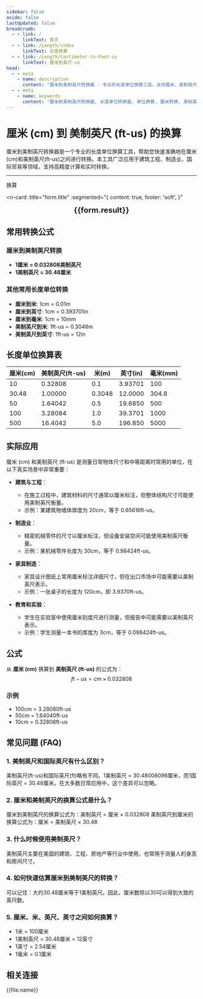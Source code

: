 ```yaml
---
sidebar: false
aside: false
lastUpdated: false
breadcrumb:
  - - link: /
      linkText: 首页
  - - link: /Length/index
      linkText: 长度换算
  - - link: /Length/Centimeter-to-Foot-us
      linkText: 厘米到英尺-us
head:
  - - meta
    - name: description
      content: "厘米到美制英尺转换器 - 专业的长度单位换算工具。支持厘米、美制英尺、米、英寸等多种单位转换，提供精确的换算公式和实用转换表。"
  - - meta
    - name: keywords
      content: "厘米到美制英尺转换器, 长度单位转换器, 单位换算, 厘米转换, 美制英尺换算, cm转换, ft-us换算, 尺寸换算器, 长度换算, 厘米和米换算, 英尺换算厘米, 英寸厘米, 长度单位换算表, 米尺, 量尺, 直尺在线测量"
---
```

# 厘米 (cm) 到 美制英尺 (ft-us) 的换算

厘米到美制英尺转换器是一个专业的长度单位换算工具，帮助您快速准确地在厘米(cm)和美制英尺(ft-us)之间进行转换。本工具广泛应用于建筑工程、制造业、国际贸易等领域，支持高精度计算和实时转换。

---
<script setup>
import { onMounted, reactive, inject, ref } from 'vue'
import { NButton, NForm, NFormItem, NInput, NInputNumber, NSelect, NCard, useMessage,NGrid ,NGi } from 'naive-ui'
import { defineClientComponent } from 'vitepress'
import { Length } from '../../files';
const seoKey = ['单位转换器','单位换算','长度单位转换器','长度单位转换','尺寸换算','长度单位换算','长度单位换算表','厘米转换','厘米和米换算','米厘米分米毫米的换算','cm和m换算','cm是什么','厘米单位','cm换算','厘米和米的换算公式','厘米 英寸','一厘米等于多少米','公分是什么单位','cm是什么意思','厘米和米','尺寸转换器','量尺','米尺','长度换算器','厘米换算','一厘米','cm是什么单位','长度转换','直尺在线测量','英尺换算厘米','英寸 厘米','尺寸换算器','长度','分米','尺寸转换','刻度尺','厘米换算米','一厘米等于多少毫米','长度单位','毫米和厘米','寸','英尺和厘米的换算','尺','一米等于多少厘米','长度换算','公分','尺寸','一公分等于多少厘米','英尺换算','cm','长度单位换算','尺寸换算','英寸换算','mm','厘米换算英寸']
const convert = inject('convert')

const form = reactive({
  number: null,
  result: '',
  title: '厘米到美制英尺-us的换算',
})

const convertHandler = () => {
  if (form.number !== null && !isNaN(form.number)) {
    const convertedValue = parseFloat(form.number) * 0.032808
    form.result = `${form.number}cm = ${convertedValue.toFixed(5)}ft-us`
  } else {
    form.result = '请输入有效的数值。'
  }
}
</script>

<n-form size="large" :model="form">
  <n-form-item label="厘米 (cm)">
    <n-input-number v-model:value="form.number" placeholder="输入厘米" style="width: 100%" />
  </n-form-item>
  <n-form-item>
    <n-button type="info" @click="convertHandler" block>换算</n-button>
  </n-form-item>
</n-form>

<n-card 
  :title="form.title"
  :segmented="{
    content: true,
    footer: 'soft',
  }"
>
  <div  style="text-align:center;font-size:20px;">
    <strong>{{form.result}}</strong>
  </div>
  <template #footer>
    <div>
      <span v-for="item of seoKey">{{item}}，</span>
    </div>
  </template>
</n-card>

## 常用转换公式

### 厘米到美制英尺转换
- **1厘米 = 0.032808美制英尺**
- **1美制英尺 = 30.48厘米**

### 其他常用长度单位转换
- **厘米到米**: 1cm = 0.01m
- **厘米到英寸**: 1cm = 0.393701in
- **厘米到毫米**: 1cm = 10mm
- **美制英尺到米**: 1ft-us = 0.3048m
- **美制英尺到英寸**: 1ft-us = 12in

## 长度单位换算表

| 厘米(cm) | 美制英尺(ft-us) | 米(m) | 英寸(in) | 毫米(mm) |
|----------|-----------------|-------|----------|----------|
| 10 | 0.32808 | 0.1 | 3.93701 | 100 |
| 30.48 | 1.00000 | 0.3048 | 12.0000 | 304.8 |
| 50 | 1.64042 | 0.5 | 19.6850 | 500 |
| 100 | 3.28084 | 1.0 | 39.3701 | 1000 |
| 500 | 16.4042 | 5.0 | 196.850 | 5000 |

## 实际应用

厘米 (cm) 和美制英尺 (ft-us) 是测量日常物体尺寸和中等距离时常用的单位，在以下真实场景中非常重要：

- **建筑与工程**：
  - 在施工过程中，建筑材料的尺寸通常以厘米标注，但整体结构尺寸可能使用美制英尺衡量。
  - 示例：某建筑物墙体厚度为 20cm，等于 0.65616ft-us。

- **制造业**：
  - 精密机械零件的尺寸以厘米标注，但设备安装空间可能使用美制英尺衡量。
  - 示例：某机械零件长度为 30cm，等于 0.98424ft-us。

- **家具制造**：
  - 家具设计图纸上常用厘米标注详细尺寸，但在出口市场中可能需要以美制英尺表示。
  - 示例：一张桌子的长度为 120cm，即 3.9370ft-us。

- **教育和实验**：
  - 学生在实验室中使用厘米刻度尺进行测量，但报告中可能需要以美制英尺表示。
  - 示例：学生测量一本书的厚度为 3cm，等于 0.098424ft-us。

## 公式

从 **厘米 (cm)** 换算到 **美制英尺 (ft-us)** 的公式为：
$$ ft-us = cm \times 0.032808 $$

### 示例
- 100cm = 3.28080ft-us
- 50cm = 1.64040ft-us
- 10cm = 0.32808ft-us

## 常见问题 (FAQ)

### 1. 美制英尺和国际英尺有什么区别？
美制英尺(ft-us)和国际英尺(ft)略有不同。1美制英尺 = 30.48006096厘米，而1国际英尺 = 30.48厘米。在大多数日常应用中，这个差异可以忽略。

### 2. 厘米和美制英尺的换算公式是什么？
厘米到美制英尺的换算公式为：美制英尺 = 厘米 × 0.032808
美制英尺到厘米的换算公式为：厘米 = 美制英尺 × 30.48

### 3. 什么时候使用美制英尺？
美制英尺主要在美国的建筑、工程、房地产等行业中使用，也常用于测量人的身高和房间尺寸。

### 4. 如何快速估算厘米到美制英尺的转换？
可以记住：大约30.48厘米等于1美制英尺。因此，厘米数除以30可以得到大致的英尺数。

### 5. 厘米、米、英尺、英寸之间如何换算？
- 1米 = 100厘米
- 1美制英尺 = 30.48厘米 = 12英寸
- 1英寸 = 2.54厘米
- 1毫米 = 0.1厘米

## 相关连接
<n-grid x-gap="12" :cols="2">
  <n-gi v-for="(file, index) in Length" :key="index">
    <n-button
      text
      tag="a"
      :href="file.path"
      type="info"
    >
      {{file.name}}
    </n-button>
  </n-gi>
</n-grid>